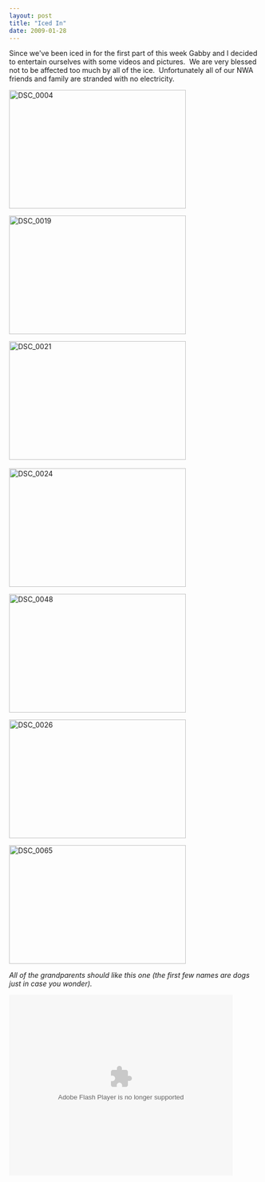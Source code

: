 ```yaml
---
layout: post
title: "Iced In"
date: 2009-01-28
---
```


<p>Since we've been iced in for the first part of this week Gabby and I decided to entertain ourselves with some videos and pictures.&nbsp; We are very blessed not to be affected too much by all of the ice.&nbsp; Unfortunately all of our NWA friends and family are stranded with no electricity.&nbsp; </p> <p><a href="http://www.thepaladinos.com/image.axd?picture=WindowsLiveWriter/IcedIn_C48C/DSC_0004.jpg"><img style="border-right: 0px; border-top: 0px; border-left: 0px; border-bottom: 0px" height="237" alt="DSC_0004" src="http://www.thepaladinos.com/image.axd?picture=WindowsLiveWriter/IcedIn_C48C/DSC_0004_thumb.jpg" width="354" border="0"></a> </p> <p><a href="http://www.thepaladinos.com/image.axd?picture=WindowsLiveWriter/IcedIn_C48C/DSC_0019.jpg"><img style="border-right: 0px; border-top: 0px; border-left: 0px; border-bottom: 0px" height="237" alt="DSC_0019" src="http://www.thepaladinos.com/image.axd?picture=WindowsLiveWriter/IcedIn_C48C/DSC_0019_thumb.jpg" width="354" border="0"></a></p> <p><a href="http://www.thepaladinos.com/image.axd?picture=WindowsLiveWriter/IcedIn_C48C/DSC_0021.jpg"><img style="border-right: 0px; border-top: 0px; border-left: 0px; border-bottom: 0px" height="237" alt="DSC_0021" src="http://www.thepaladinos.com/image.axd?picture=WindowsLiveWriter/IcedIn_C48C/DSC_0021_thumb.jpg" width="354" border="0"></a>&nbsp; </p> <p><a href="http://www.thepaladinos.com/image.axd?picture=WindowsLiveWriter/IcedIn_C48C/DSC_0024.jpg"><img style="border-right: 0px; border-top: 0px; border-left: 0px; border-bottom: 0px" height="237" alt="DSC_0024" src="http://www.thepaladinos.com/image.axd?picture=WindowsLiveWriter/IcedIn_C48C/DSC_0024_thumb.jpg" width="354" border="0"></a> </p> <p><a href="http://www.thepaladinos.com/image.axd?picture=WindowsLiveWriter/IcedIn_C48C/DSC_0048.jpg"><img style="border-right: 0px; border-top: 0px; border-left: 0px; border-bottom: 0px" height="237" alt="DSC_0048" src="http://www.thepaladinos.com/image.axd?picture=WindowsLiveWriter/IcedIn_C48C/DSC_0048_thumb.jpg" width="354" border="0"></a> </p> <p><a href="http://www.thepaladinos.com/image.axd?picture=WindowsLiveWriter/IcedIn_C48C/DSC_0065.jpg"><a href="http://www.thepaladinos.com/image.axd?picture=WindowsLiveWriter/IcedIn_C48C/DSC_0026.jpg"><img style="border-right: 0px; border-top: 0px; border-left: 0px; border-bottom: 0px" height="237" alt="DSC_0026" src="http://www.thepaladinos.com/image.axd?picture=WindowsLiveWriter/IcedIn_C48C/DSC_0026_thumb.jpg" width="354" border="0"></a></a></p> <p><img style="border-right: 0px; border-top: 0px; border-left: 0px; border-bottom: 0px" height="237" alt="DSC_0065" src="http://www.thepaladinos.com/image.axd?picture=WindowsLiveWriter/IcedIn_C48C/DSC_0065_thumb.jpg" width="354" border="0"> </p> <p><em>All of the grandparents should like this one (the first few names are dogs just in case you wonder).</em><br> <div class="wlWriterSmartContent" id="scid:5737277B-5D6D-4f48-ABFC-DD9C333F4C5D:07ba3344-c6dc-42b2-b4ca-2bf3ecf2cfd5" style="padding-right: 0px; display: inline; padding-left: 0px; padding-bottom: 0px; margin: 0px; padding-top: 0px"><div><embed width="448" height="361" type="application/x-shockwave-flash" wmode="transparent" src="http://i170.photobucket.com/player.swf?file=http://vid170.photobucket.com/albums/u252/mjpalad/P1030564.flv"></div></div></p>
